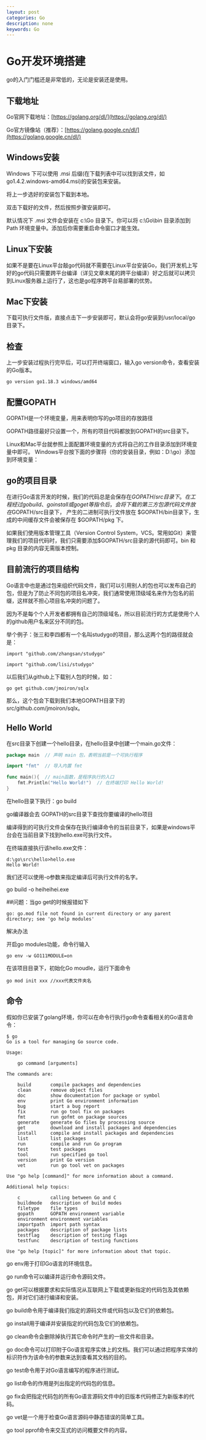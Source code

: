 ```yaml
---
layout: post
categories: Go
description: none
keywords: Go
---
```

# Go开发环境搭建
go的入门门槛还是非常低的，无论是安装还是使用。

## 下载地址

Go官网下载地址：[https://golang.org/dl/](https://golang.org/dl/)

Go官方镜像站（推荐）：[https://golang.google.cn/dl/](https://golang.google.cn/dl/)

## Windows安装

Windows 下可以使用 .msi 后缀(在下载列表中可以找到该文件，如go1.4.2.windows-amd64.msi)的安装包来安装。

将上一步选好的安装包下载到本地。

双击下载好的文件，然后按照步骤安装即可。

默认情况下 .msi 文件会安装在 c:\Go 目录下。你可以将 c:\Go\bin 目录添加到 Path 环境变量中。添加后你需要重启命令窗口才能生效。

## Linux下安装

如果不是要在Linux平台敲go代码就不需要在Linux平台安装Go，我们开发机上写好的go代码只需要跨平台编译（详见文章末尾的跨平台编译）好之后就可以拷贝到Linux服务器上运行了，这也是go程序跨平台易部署的优势。


## Mac下安装

下载可执行文件版，直接点击下一步安装即可，默认会将go安装到/usr/local/go目录下。

## 检查

上一步安装过程执行完毕后，可以打开终端窗口，输入go version命令，查看安装的Go版本。

```shell
go version go1.18.3 windows/amd64
```


## 配置GOPATH
GOPATH是一个环境变量，用来表明你写的go项目的存放路径

GOPATH路径最好只设置一个，所有的项目代码都放到GOPATH的src目录下。

Linux和Mac平台就参照上面配置环境变量的方式将自己的工作目录添加到环境变量中即可。 Windows平台按下面的步骤将（你的安装目录，例如：D:\go）添加到环境变量：

## go的项目目录

在进行Go语言开发的时候，我们的代码总是会保存在$GOPATH/src目录下。在工程经过go build、go install或go get等指令后，会将下载的第三方包源代码文件放在$GOPATH/src目录下， 产生的二进制可执行文件放在 $GOPATH/bin目录下，生成的中间缓存文件会被保存在 $GOPATH/pkg 下。

如果我们使用版本管理工具（Version Control System，VCS。常用如Git）来管理我们的项目代码时，我们只需要添加$GOPATH/src目录的源代码即可。bin 和 pkg 目录的内容无需版本控制。

## 目前流行的项目结构

Go语言中也是通过包来组织代码文件，我们可以引用别人的包也可以发布自己的包，但是为了防止不同包的项目名冲突，我们通常使用顶级域名来作为包名的前缀，这样就不担心项目名冲突的问题了。

因为不是每个个人开发者都拥有自己的顶级域名，所以目前流行的方式是使用个人的github用户名来区分不同的包。

举个例子：张三和李四都有一个名叫studygo的项目，那么这两个包的路径就会是：
```text
import "github.com/zhangsan/studygo"
```
```text
import "github.com/lisi/studygo"
```
以后我们从github上下载别人包的时候，如：
```text
go get github.com/jmoiron/sqlx
```
那么，这个包会下载到我们本地GOPATH目录下的src/github.com/jmoiron/sqlx。

## Hello World

在src目录下创建一个hello目录，在hello目录中创建一个main.go文件：

```go
package main  // 声明 main 包，表明当前是一个可执行程序

import "fmt"  // 导入内置 fmt 

func main(){  // main函数，是程序执行的入口
    fmt.Println("Hello World!")  // 在终端打印 Hello World!
}
```

在hello目录下执行：go build

go编译器会去 GOPATH的src目录下查找你要编译的hello项目

编译得到的可执行文件会保存在执行编译命令的当前目录下，如果是windows平台会在当前目录下找到hello.exe可执行文件。

在终端直接执行该hello.exe文件：
```text
d:\go\src\hello>hello.exe
Hello World!
```
我们还可以使用-o参数来指定编译后可执行文件的名字。

go build -o heiheihei.exe


##问题：当go get的时候报错如下
```text
go: go.mod file not found in current directory or any parent directory; see 'go help modules'
```

解决办法

开启go modules功能，命令行输入
```text
go env -w GO111MODULE=on
```

在该项目目录下，初始化Go moudle，运行下面命令
```shell
go mod init xxx //xxx代表文件夹名
```

## 命令
假如你已安装了golang环境，你可以在命令行执行go命令查看相关的Go语言命令：
```text
$ go
Go is a tool for managing Go source code.

Usage:

    go command [arguments]

The commands are:

    build       compile packages and dependencies
    clean       remove object files
    doc         show documentation for package or symbol
    env         print Go environment information
    bug         start a bug report
    fix         run go tool fix on packages
    fmt         run gofmt on package sources
    generate    generate Go files by processing source
    get         download and install packages and dependencies
    install     compile and install packages and dependencies
    list        list packages
    run         compile and run Go program
    test        test packages
    tool        run specified go tool
    version     print Go version
    vet         run go tool vet on packages

Use "go help [command]" for more information about a command.

Additional help topics:

    c           calling between Go and C
    buildmode   description of build modes
    filetype    file types
    gopath      GOPATH environment variable
    environment environment variables
    importpath  import path syntax
    packages    description of package lists
    testflag    description of testing flags
    testfunc    description of testing functions

Use "go help [topic]" for more information about that topic.
```

go env用于打印Go语言的环境信息。

go run命令可以编译并运行命令源码文件。

go get可以根据要求和实际情况从互联网上下载或更新指定的代码包及其依赖包，并对它们进行编译和安装。

go build命令用于编译我们指定的源码文件或代码包以及它们的依赖包。

go install用于编译并安装指定的代码包及它们的依赖包。

go clean命令会删除掉执行其它命令时产生的一些文件和目录。

go doc命令可以打印附于Go语言程序实体上的文档。我们可以通过把程序实体的标识符作为该命令的参数来达到查看其文档的目的。

go test命令用于对Go语言编写的程序进行测试。

go list命令的作用是列出指定的代码包的信息。

go fix会把指定代码包的所有Go语言源码文件中的旧版本代码修正为新版本的代码。

go vet是一个用于检查Go语言源码中静态错误的简单工具。

go tool pprof命令来交互式的访问概要文件的内容。





